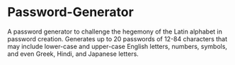 # Password-Generator
A password generator to challenge the hegemony of the Latin alphabet in password creation. Generates up to 20 passwords of 12-84 characters that may include lower-case and upper-case English letters, numbers, symbols, and even Greek, Hindi, and Japanese letters.
